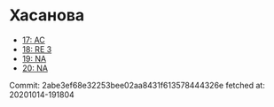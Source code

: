 # Хасанова
- [17: AC](17.md)
- [18: RE 3](18.md)
- [19: NA](19.md)
- [20: NA](20.md)

Commit: 2abe3ef68e32253bee02aa8431f613578444326e
 fetched at: 20201014-191804
